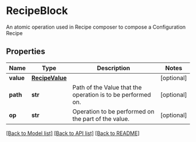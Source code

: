 # RecipeBlock

An atomic operation used in Recipe composer to compose a Configuration Recipe

## Properties
Name | Type | Description | Notes
------------ | ------------- | ------------- | -------------
**value** | [**RecipeValue**](RecipeValue.md) |  | [optional] 
**path** | **str** | Path of the Value that the operation is to be performed on. | [optional] 
**op** | **str** | Operation to be performed on the part of the value. | [optional] 

[[Back to Model list]](../README.md#documentation-for-models) [[Back to API list]](../README.md#documentation-for-api-endpoints) [[Back to README]](../README.md)


